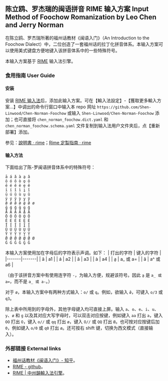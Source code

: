 ## 陈立鸥、罗杰瑞的闽语拼音 RIME 输入方案 Input Method of Foochow Romanization by Leo Chen and Jerry Norman

在陈立鸥、罗杰瑞所著的福州话教材《闽语入门》（An Introduction to the Foochow Dialect）中，二位创造了一套福州话的拉丁化拼音体系。本输入方案可以使用美式键盘方便地键入该拼音体系中的一些特殊符号。

本输入方案基于 [RIME](https://github.com/rime) 输入法引擎。

### 食用指南 User Guide
#### 安装
安装 [RIME 输入法](https://rime.im/download/)后，添加此输入方案。可在【輸入法設定】-【獲取更多輸入方案…】中调出的命令行窗口中输入本 repo 网址 `https://github.com/Shen-Linwood/Chen-Norman-Foochow` 或输入 `Shen-Linwood/Chen-Norman-Foochow` 添加；也可直接将 `chen_norman_foochow.dict.yaml` 和 `chen_norman_foochow.schema.yaml` 文件复制到输入法用户文件夹后，点【重新部署】添加。

参见：[說明書 · rime](https://github.com/rime/home/wiki/UserGuide)；[Rime 定製指南 · rime](https://github.com/rime/home/wiki/CustomizationGuide#%E9%87%8D%E6%96%B0%E4%BD%88%E7%BD%B2%E7%9A%84%E6%93%8D%E4%BD%9C%E6%96%B9%E6%B3%95)

#### 输入方法
下面给出了陈-罗闽语拼音体系中的特殊符号：
```
ā á ǎ à a̱ â
ō ó ǒ ò o̱ ô
ē é ě è e̱ ê
ī í ǐ ì i̱ î
ū ú ǔ ù u̱ û
ȳ ý y̌ ỳ y̱ ŷ
ø̄ ǿ ø̌ ø̀ ø̱ ø̂ ø
ḡ ǵ ǧ g̀ g̠ ĝ
Ā Á Ǎ À A̱ Â
Ō Ó Ǒ Ò O̱ Ô
Ē É Ě È E̱ Ê
Ī Í Ǐ Ì I̱ Î
Ū Ú Ǔ Ù U̱ Û
Ȳ Ý Y̌ Ỳ Y̱ Ŷ
Ø̄ Ǿ Ø̌ Ø̀ Ø̱ Ø̂ Ø
Ḡ Ǵ Ǧ G̀ G̱ Ĝ
```
本输入方案使用加在字母后的字符表示声调。如下：
| 打出的字符 | 键入的字符 |
|-------|-------|
| ā | a1 |
| á | a2 |
| ǎ | a3 |
| à | a4 |
| a̱ | a_ 或 a= |
| â | a^ 或 a6 |

（由于该拼音方案中有使用连字符 `-`，为输入方便，规避该符号。因此 `a̱` 是 `a_ 或 a=`，而不是 `a_ 或 a-`。）

对于 `ø`，本输入方案中有两种方式输入：`o/` 或 `q`。例如，欲输入 `ø̌`，可键入 `o/3` 或 `q3`。

除上表中所用到的字母外，其他字母键入均可直接上屏。输入 `a`、`o`、`e`、`i`、`u`、`y`、`ø` 和 `g` 以及其对应大写字母时，可以双击对应按键，例如键入 `aa` 打出 `a`，键入 `OO` 打出 `O`，键入 `o//` 或 `qq` 打出 `ø`，键入 `O//` 或 `QQ` 打出 `Ø`。也可按对应按键后加 `0`，例如键入 `o/0` 或 `q0` 打出 `ø`。还可按右 shift 键，切换为西文模式（直接输入）。

### 外部链接 External links
- [福州话教材《闽语入门》- 知乎](https://www.zhihu.com/column/ming-ngy-ik-muong)。
- [RIME - github](https://github.com/rime)。
- [RIME | 中州韻輸入法引擎](https://rime.im/)。
